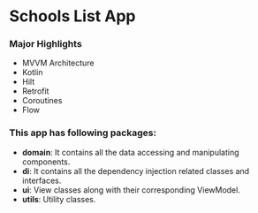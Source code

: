 # Schools List App
### Major Highlights

- MVVM Architecture
- Kotlin
- Hilt
- Retrofit
- Coroutines
- Flow

### This app has following packages:

- **domain**: It contains all the data accessing and manipulating components.
- **di**: It contains all the dependency injection related classes and interfaces.
- **ui**: View classes along with their corresponding ViewModel.
- **utils**: Utility classes.
